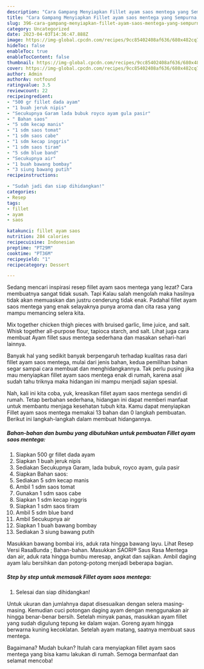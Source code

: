 ```yaml
---
description: "Cara Gampang Menyiapkan Fillet ayam saos mentega yang Sempurna, Buat Buka Puasa}"
title: "Cara Gampang Menyiapkan Fillet ayam saos mentega yang Sempurna, Buat Buka Puasa}"
slug: 396-cara-gampang-menyiapkan-fillet-ayam-saos-mentega-yang-sempurna-buat-buka-puasa
category: Uncategorized
date: 2023-04-03T14:36:47.888Z
image: https://img-global.cpcdn.com/recipes/9cc85402408af636/680x482cq70/fillet-ayam-saos-mentega-foto-resep-utama.jpg
hideToc: false
enableToc: true
enableTocContent: false
thumbnail: https://img-global.cpcdn.com/recipes/9cc85402408af636/680x482cq70/fillet-ayam-saos-mentega-foto-resep-utama.jpg
cover: https://img-global.cpcdn.com/recipes/9cc85402408af636/680x482cq70/fillet-ayam-saos-mentega-foto-resep-utama.jpg
author: Admin
authorAv: notfound
ratingvalue: 3.5
reviewcount: 22
recipeingredient:
- "500 gr fillet dada ayam"
- "1 buah jeruk nipis"
- "Secukupnya Garam lada bubuk royco ayam gula pasir"
- " Bahan saos"
- "5 sdm kecap manis"
- "1 sdm saos tomat"
- "1 sdm saos cabe"
- "1 sdm kecap inggris"
- "1 sdm saos tiram"
- "5 sdm blue band"
- "Secukupnya air"
- "1 buah bawang bombay"
- "3 siung bawang putih"
recipeinstructions:

- "Sudah jadi dan siap dihidangkan!"
categories:
- Resep
tags:
- fillet
- ayam
- saos

katakunci: fillet ayam saos 
nutrition: 284 calories
recipecuisine: Indonesian
preptime: "PT29M"
cooktime: "PT36M"
recipeyield: "1"
recipecategory: Dessert

---
```



Sedang mencari inspirasi resep fillet ayam saos mentega yang lezat? Cara membuatnya sangat tidak susah. Tapi Kalau salah mengolah maka hasilnya tidak akan memuaskan dan justru cenderung tidak enak. Padahal fillet ayam saos mentega yang enak selayaknya punya aroma dan cita rasa yang mampu memancing selera kita.


Mix together chicken thigh pieces with bruised garlic, lime juice, and salt. Whisk together all-purpose flour, tapioca starch, and salt. Lihat juga cara membuat Ayam fillet saus mentega sederhana dan masakan sehari-hari lainnya.

Banyak hal yang sedikit banyak berpengaruh terhadap kualitas rasa dari fillet ayam saos mentega, mulai dari jenis bahan, kedua pemilihan bahan segar sampai cara membuat dan menghidangkannya. Tak perlu pusing jika mau menyiapkan fillet ayam saos mentega enak di rumah, karena asal sudah tahu triknya maka hidangan ini mampu menjadi sajian spesial.


Nah, kali ini kita coba, yuk, kreasikan fillet ayam saos mentega sendiri di rumah. Tetap berbahan sederhana, hidangan ini dapat memberi manfaat untuk membantu menjaga kesehatan tubuh kita. Kamu dapat menyiapkan Fillet ayam saos mentega memakai 13 bahan dan 0 langkah pembuatan. Berikut ini langkah-langkah dalam membuat hidangannya.

<!--inarticleads1-->

##### Bahan-bahan dan bumbu yang dibutuhkan untuk pembuatan Fillet ayam saos mentega:

1. Siapkan 500 gr fillet dada ayam
1. Siapkan 1 buah jeruk nipis
1. Sediakan Secukupnya Garam, lada bubuk, royco ayam, gula pasir
1. Siapkan  Bahan saos:
1. Sediakan 5 sdm kecap manis
1. Ambil 1 sdm saos tomat
1. Gunakan 1 sdm saos cabe
1. Siapkan 1 sdm kecap inggris
1. Siapkan 1 sdm saos tiram
1. Ambil 5 sdm blue band
1. Ambil Secukupnya air
1. Siapkan 1 buah bawang bombay
1. Sediakan 3 siung bawang putih


Masukkan bawang bombai iris, aduk rata hingga bawang layu. Lihat Resep Versi RasaBunda ; Bahan-bahan. Masukkan SAORI® Saus Rasa Mentega dan air, aduk rata hingga bumbu meresap, angkat dan sajikan. Ambil daging ayam lalu bersihkan dan potong-potong menjadi beberapa bagian. 

<!--inarticleads2-->

##### Step by step untuk memasak Fillet ayam saos mentega:


1. Selesai dan siap dihidangkan!

Untuk ukuran dan jumlahnya dapat disesuaikan dengan selera masing-masing. Kemudian cuci potongan daging ayam dengan menggunakan air hingga benar-benar bersih. Setelah minyak panas, masukkan ayam fillet yang sudah digulung tepung ke dalam wajan. Goreng ayam hingga berwarna kuning kecoklatan. Setelah ayam matang, saatnya membuat saus mentega. 

Bagaimana? Mudah bukan? Itulah cara menyiapkan fillet ayam saos mentega yang bisa kamu lakukan di rumah. Semoga bermanfaat dan selamat mencoba!
